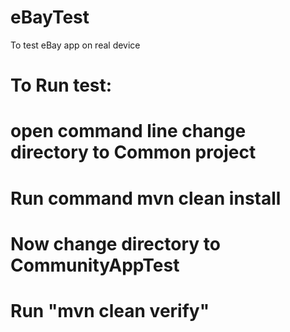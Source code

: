 # eBayTest
To test eBay app on real device
# To Run test: 
# open command line change directory to Common project 
# Run command mvn clean install 
# Now change directory to CommunityAppTest 
# Run "mvn clean verify"
